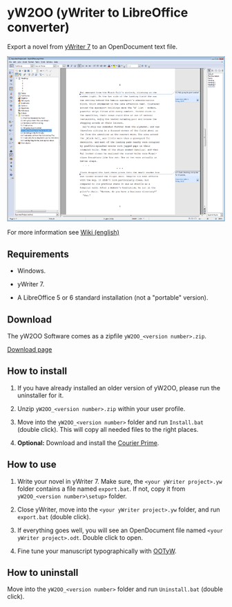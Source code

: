 # yW2OO (yWriter to LibreOffice converter)

Export a novel from [yWriter 7](http://www.spacejock.com/yWriter7.html) to an OpenDocument text file.

![Screenshot: Generated ODT in Writer](https://raw.githubusercontent.com/peter88213/yW2OO/master/docs/Screenshots/Writer.png)

For more information see [Wiki (english)](https://github.com/peter88213/yW2OO/wiki)

## Requirements

* Windows.

* yWriter 7.

* A LibreOffice 5 or 6 standard installation (not a "portable" version).

## Download

The yW2OO Software comes as a zipfile `yW2OO_<version number>.zip`. 

[Download page](https://github.com/peter88213/yW2OO/releases)

## How to install

1. If you have already installed an older version of yW2OO, please run the uninstaller for it. 

2. Unzip `yW2OO_<version number>.zip` within your user profile.

3. Move into the `yW2OO_<version number>` folder and run `Install.bat` (double click). This will copy all needed files to the right places.

4. __Optional:__  Download and install the [Courier Prime](https://quoteunquoteapps.com/courierprime).


## How to use

1. Write your novel in yWriter 7. Make sure, the `<your yWriter project>.yw` folder contains a file named `export.bat`. If not, copy it from `yW2OO_<version number>\setup>` folder.

2. Close yWriter, move into the `<your yWriter project>.yw` folder, and run `export.bat` (double click). 

3. If everything goes well, you will see an OpenDocument file named `<your yWriter project>.odt`. Double click to open.

4. Fine tune your manuscript typographically with [OOTyW](https://github.com/peter88213/OOTyW/wiki).

## How to uninstall

Move into the `yW2OO_<version number>` folder and run `Uninstall.bat` (double click). 

